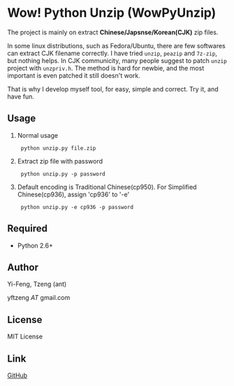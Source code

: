 # Wow! Python Unzip (WowPyUnzip)

The project is mainly on extract **Chinese/Japsnse/Korean(CJK)** zip files.

In some linux distributions, such as Fedora/Ubuntu, there are few softwares can extract CJK filename correctly. I have tried `unzip`, `peazip` and `7z-zip`, but nothing helps.  In CJK communicity, many people suggest to patch `unzip` project with `unzpriv.h`. The method is hard for newbie, and the most important is even patched it still doesn't work.

That is why I develop myself tool, for easy, simple and correct. Try it, and have fun.


## Usage

1. Normal usage

        python unzip.py file.zip

2. Extract zip file with password

        python unzip.py -p password

3. Default encoding is Traditional Chinese(cp950). For Simplified Chinese(cp936), assign 'cp936' to '-e'

        python unzip.py -e cp936 -p password


## Required

- Python 2.6+



## Author

Yi-Feng, Tzeng (ant)

yftzeng _AT_ gmail.com


## License

MIT License


## Link

 [GitHub](git://github.com/yftzeng/WowPyUnzip.git)

